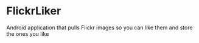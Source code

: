 # FlickrLiker
Android application that pulls Flickr images so you can like them and store the ones you like

